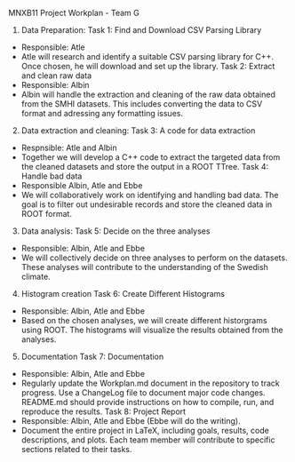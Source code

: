 MNXB11 Project Workplan - Team G

1. Data Preparation:
Task 1: Find and Download CSV Parsing Library
- Responsible: Atle
- Atle will research and identify a suitable CSV parsing library for C++. Once chosen, he will download and set up the library.
Task 2: Extract and clean raw data
- Responsible: Albin
- Albin will handle the extraction and cleaning of the raw data obtained from the SMHI datasets. This includes converting the data to CSV format and adressing any formatting issues.

2. Data extraction and cleaning:
Task 3: A code for data extraction
- Respnsible: Atle and Albin
- Together we will develop a C++ code to extract the targeted data from the cleaned datasets and store the output in a ROOT 
  TTree.
Task 4: Handle bad data
- Responsible Albin, Atle and Ebbe
- We will collaboratively work on identifying and handling bad data. The goal is to filter out undesirable records and store 
  the cleaned data in ROOT format.
3. Data analysis:
Task 5: Decide on the three analyses
- Responsible: Albin, Atle and Ebbe
- We will collectively decide on three analyses to perform on the datasets. These analyses will contribute to the 
  understanding of the Swedish climate.
4. Histogram creation
Task 6: Create Different Histograms
- Responsible: Albin, Atle and Ebbe
- Based on the chosen analyses, we will create different historgrams using ROOT. The histograms will visualize the results 
  obtained from the analyses.
5. Documentation
Task 7: Documentation
- Responsible: Albin, Atle and Ebbe
- Regularly update the Workplan.md document in the repository to track progress. Use a ChangeLog file to document major code 
  changes. README.md should provide instructions on how to compile, run, and reproduce the results.
Task 8: Project Report
- Responsible: Albin, Atle and Ebbe (Ebbe will do the writing).
- Document the entire project in LaTeX, including goals, results, code descriptions, and plots. Each team member will 
  contribute to specific sections related to their tasks.
